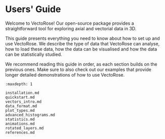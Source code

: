 # Users' Guide

Welcome to VectoRose! Our open-source package provides a straightforward
tool for exploring axial and vectorial data in 3D.

This guide presents everything you need to know about how to set up and use
VectoRose. We describe the type of data that VectoRose can analyse, how to
load these data, how the data can be visualised and how the data can be
statistically studied.

We recommend reading this guide in order, as each section builds on the
previous ones. Make sure to also check out our examples that provide longer
detailed demonstrations of how to use VectoRose.

```{toctree}
:maxdepth: 1

installation.md
quickstart.md
vectors_intro.md
data_format.md
plot_types.md
advanced_histograms.md
statistics.md
animations.md
rotated_layers.md
references.md
```